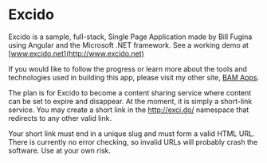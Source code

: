 # Excido

Excido is a sample, full-stack, Single Page Application made by Bill Fugina using Angular and the Microsoft .NET framework.
See a working demo at [www.excido.net](http://www.excido.net)

If you would like to follow the progress or learn more about the tools and technologies used in building this app,
please visit my other site, [BAM Apps](http://bamapps.com/).

The plan is for Excido to become a content sharing service where content can be set to expire and disappear.
At the moment, it is simply a short-link service.
You may create a short link in the http://exci.do/ namespace that redirects to any other valid link.

Your short link must end in a unique slug and must form a valid HTML URL. 
There is currently no error checking, so invalid URLs will probably crash the software. Use at your own risk.
